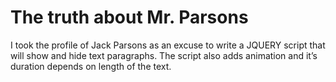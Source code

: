 # The truth about Mr. Parsons

I took the profile of Jack Parsons as an excuse to write a JQUERY script that will show and hide text paragraphs. The script also adds animation and it’s duration depends on length of the text. 